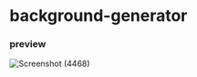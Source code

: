 # background-generator
### preview

![Screenshot (4468)](https://user-images.githubusercontent.com/98692376/193459866-9d531e31-f9a8-4392-b17f-32e80ded3322.png)
